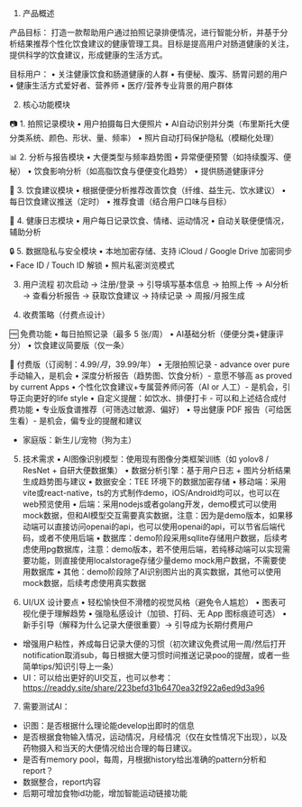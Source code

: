 1. 产品概述

产品目标：
打造一款帮助用户通过拍照记录排便情况，进行智能分析，并基于分析结果推荐个性化饮食建议的健康管理工具。目标是提高用户对肠道健康的关注，提供科学的饮食建议，形成健康的生活方式。

目标用户：
    • 关注健康饮食和肠道健康的人群
    • 有便秘、腹泻、肠胃问题的用户
    • 健康生活方式爱好者、营养师
    • 医疗/营养专业背景的用户群体

2. 核心功能模块

📷 1. 拍照记录模块
        •        用户拍摄每日大便照片
        •        AI自动识别并分类（布里斯托大便分类系统、颜色、形状、量、频率）
        •        照片自动打码保护隐私（模糊化处理）

📊 2. 分析与报告模块
        •        大便类型与频率趋势图
        •        异常便便预警（如持续腹泻、便秘）
        •        饮食影响分析（如高脂饮食与便便变化趋势）
        •        提供肠道健康评分

🥦 3. 饮食建议模块
        •        根据便便分析推荐改善饮食（纤维、益生元、饮水建议）
        •        每日饮食建议推送（定时）
        •        推荐食谱（结合用户口味与目标）

📝 4. 健康日志模块
        •        用户每日记录饮食、情绪、运动情况
        •        自动关联便便情况，辅助分析

🔒 5. 数据隐私与安全模块
        •        本地加密存储、支持 iCloud / Google Drive 加密同步
        •        Face ID / Touch ID 解锁
        •        照片私密浏览模式

3. 用户流程
初次启动 → 注册/登录 → 引导填写基本信息 → 拍照上传 → AI分析 → 查看分析报告 → 获取饮食建议 → 持续记录 → 周报/月报生成

4. 收费策略（付费点设计）

🆓 免费功能
        •        每日拍照记录（最多 5 张/周）
        •        AI基础分析（便便分类+健康评分）
        •        饮食建议简要版（仅一条）

💎 付费版（订阅制：$4.99/月，$39.99/年）
        •        无限拍照记录 - advance over pure手动输入，是机会
        •        深度分析报告（趋势图、饮食分析）- 意愿不够高 as proved by current Apps
        •        个性化饮食建议+专属营养师问答（AI or 人工）- 是机会，引导正向更好的life style
        •        自定义提醒：如饮水、排便打卡 - 可以和上述结合成付费功能
        •        专业版食谱推荐（可筛选过敏源、偏好）
        •        导出健康 PDF 报告（可给医生看）- 是机会，偏专业的提醒和建议
  - 家庭版：新生儿/宠物（狗为主）

5. 技术需求
        •        AI图像识别模型：使用现有图像分类框架训练（如 yolov8 / ResNet + 自研大便数据集）
        •        数据分析引擎：基于用户日志 + 图片分析结果生成趋势图与建议
        •        数据安全：TEE 环境下的数据加密存储
        •        移动端：采用vite或react-native，ts的方式制作demo，iOS/Android均可以，也可以在web预览使用
        •        后端：采用nodejs或者golang开发，demo模式可以使用mock数据，但和AI模型交互需要真实数据，注意：因为是demo版本，如果移动端可以直接访问openai的api，也可以使用openai的api，可以节省后端代码，或者不使用后端
        •        数据库：demo阶段采用sqllite存储用户数据，后续考虑使用pg数据库，注意：demo版本，若不使用后端，若纯移动端可以实现需要功能，则直接使用localstorage存储少量demo mock用户数据，不需要使用数据库
        •        其他：demo阶段除了AI识别图片出的真实数据，其他可以使用mock数据，后续考虑使用真实数据

6. UI/UX 设计要点
        •        轻松愉快但不滑稽的视觉风格（避免令人尴尬）
        •        图表可视化便于理解趋势
        •        强隐私感设计（加锁、打码、无 App 图标痕迹可选）
        •        新手引导（解释为什么记录大便很重要）-> 引导成为长期付费用户
  - 增强用户粘性，养成每日记录大便的习惯（初次建议免费试用一周/然后打开notification取消sub，每日根据大便习惯时间推送记录poo的提醒，或者一些简单tips/知识引导上一条）
  - UI：可以给出更好的UI交互，也可以参考：https://readdy.site/share/223befd31b6470ea32f922a6ed9d3a96

7. 需要测试AI：
  - 识图：是否根据什么理论能develop出即时的信息
  - 是否根据食物输入情况，运动情况，月经情况（仅在女性情况下出现），以及药物摄入和当天的大便情况给出合理的每日建议。
  - 是否有memory pool，每周，月根据history给出准确的pattern分析和report？
  - 数据整合，report内容
  - 后期可增加食物id功能，增加智能运动链接功能